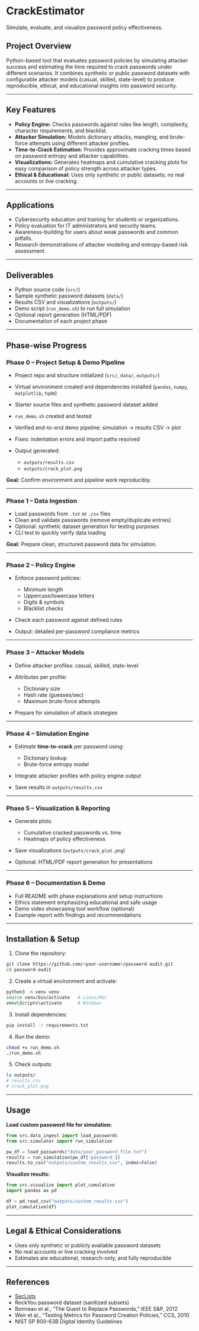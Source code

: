 # CrackEstimator
Simulate, evaluate, and visualize password policy effectiveness.

## **Project Overview**

Python-based tool that evaluates password policies by simulating attacker success and estimating the time required to crack passwords under different scenarios. It combines synthetic or public password datasets with configurable attacker models (casual, skilled, state-level) to produce reproducible, ethical, and educational insights into password security.

---

## **Key Features**

* **Policy Engine:** Checks passwords against rules like length, complexity, character requirements, and blacklist.
* **Attacker Simulation:** Models dictionary attacks, mangling, and brute-force attempts using different attacker profiles.
* **Time-to-Crack Estimation:** Provides approximate cracking times based on password entropy and attacker capabilities.
* **Visualizations:** Generates heatmaps and cumulative cracking plots for easy comparison of policy strength across attacker types.
* **Ethical & Educational:** Uses only synthetic or public datasets; no real accounts or live cracking.

---

## **Applications**

* Cybersecurity education and training for students or organizations.
* Policy evaluation for IT administrators and security teams.
* Awareness-building for users about weak passwords and common pitfalls.
* Research demonstrations of attacker modeling and entropy-based risk assessment.

---

## **Deliverables**

* Python source code (`src/`)
* Sample synthetic password datasets (`data/`)
* Results CSV and visualizations (`outputs/`)
* Demo script (`run_demo.sh`) to run full simulation
* Optional report generation (HTML/PDF)
* Documentation of each project phase

---

## **Phase-wise Progress**

### **Phase 0 – Project Setup & Demo Pipeline**

* Project repo and structure initialized (`src/`, `data/`, `outputs/`)
* Virtual environment created and dependencies installed (`pandas`, `numpy`, `matplotlib`, `tqdm`)
* Starter source files and synthetic password dataset added
* `run_demo.sh` created and tested
* Verified end-to-end demo pipeline: simulation → results CSV → plot
* Fixes: indentation errors and import paths resolved
* Output generated:

  * `outputs/results.csv`
  * `outputs/crack_plot.png`

**Goal:** Confirm environment and pipeline work reproducibly.

---

### **Phase 1 – Data Ingestion**

* Load passwords from `.txt` or `.csv` files
* Clean and validate passwords (remove empty/duplicate entries)
* Optional: synthetic dataset generation for testing purposes
* CLI test to quickly verify data loading

**Goal:** Prepare clean, structured password data for simulation.

---

### **Phase 2 – Policy Engine**

* Enforce password policies:

  * Minimum length
  * Uppercase/lowercase letters
  * Digits & symbols
  * Blacklist checks
* Check each password against defined rules
* Output: detailed per-password compliance metrics

---

### **Phase 3 – Attacker Models**

* Define attacker profiles: casual, skilled, state-level
* Attributes per profile:

  * Dictionary size
  * Hash rate (guesses/sec)
  * Maximum brute-force attempts
* Prepare for simulation of attack strategies

---

### **Phase 4 – Simulation Engine**

* Estimate **time-to-crack** per password using:

  * Dictionary lookup
  * Brute-force entropy model
* Integrate attacker profiles with policy engine output
* Save results in `outputs/results.csv`

---

### **Phase 5 – Visualization & Reporting**

* Generate plots:

  * Cumulative cracked passwords vs. time
  * Heatmaps of policy effectiveness
* Save visualizations (`outputs/crack_plot.png`)
* Optional: HTML/PDF report generation for presentations

---

### **Phase 6 – Documentation & Demo**

* Full README with phase explanations and setup instructions
* Ethics statement emphasizing educational and safe usage
* Demo video showcasing tool workflow (optional)
* Example report with findings and recommendations

---

## **Installation & Setup**

1. Clone the repository:

```bash
git clone https://github.com/<your-username>/password-audit.git
cd password-audit
```

2. Create a virtual environment and activate:

```bash
python3 -m venv venv
source venv/bin/activate   # Linux/Mac
venv\Scripts\activate      # Windows
```

3. Install dependencies:

```bash
pip install -r requirements.txt
```

4. Run the demo:

```bash
chmod +x run_demo.sh
./run_demo.sh
```

5. Check outputs:

```bash
ls outputs/
# results.csv
# crack_plot.png
```

---

## **Usage**

**Load custom password file for simulation:**

```python
from src.data_ingest import load_passwords
from src.simulator import run_simulation

pw_df = load_passwords("data/your_password_file.txt")
results = run_simulation(pw_df['password'])
results.to_csv("outputs/custom_results.csv", index=False)
```

**Visualize results:**

```python
from src.visualize import plot_cumulative
import pandas as pd

df = pd.read_csv("outputs/custom_results.csv")
plot_cumulative(df)
```

---

## **Legal & Ethical Considerations**

* Uses only synthetic or publicly available password datasets
* No real accounts or live cracking involved
* Estimates are educational, research-only, and fully reproducible

---

## **References**

* [SecLists](https://github.com/danielmiessler/SecLists)
* RockYou password dataset (sanitized subsets)
* Bonneau et al., “The Quest to Replace Passwords,” IEEE S&P, 2012
* Weir et al., “Testing Metrics for Password Creation Policies,” CCS, 2010
* NIST SP 800-63B Digital Identity Guidelines

